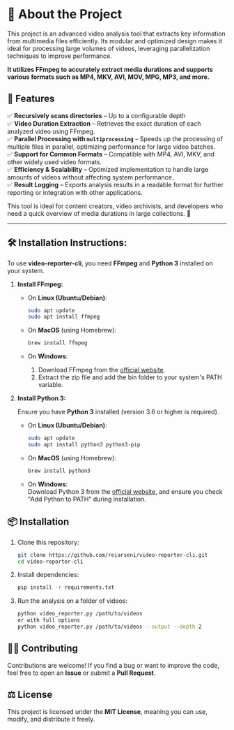 
# 📌 About the Project  

This project is an advanced video analysis tool that extracts key information from multimedia files efficiently. Its modular and optimized design makes it ideal for processing large volumes of videos, leveraging parallelization techniques to improve performance. 

**It utilizes **FFmpeg** to accurately extract media durations and supports various formats such as MP4, MKV, AVI, MOV, MPG, MP3, and more.**  

## 🚀 **Features** 
✅ **Recursively scans directories** – Up to a configurable depth  
✅ **Video Duration Extraction** – Retrieves the exact duration of each analyzed video using FFmpeg.  
✅ **Parallel Processing with `multiprocessing`** – Speeds up the processing of multiple files in parallel, optimizing performance for large video batches.  
✅ **Support for Common Formats** – Compatible with MP4, AVI, MKV, and other widely used video formats.  
✅ **Efficiency & Scalability** – Optimized implementation to handle large amounts of videos without affecting system performance.  
✅ **Result Logging** – Exports analysis results in a readable format for further reporting or integration with other applications.  

This tool is ideal for content creators, video archivists, and developers who need a quick overview of media durations in large collections. 🚀

---

## 🛠 **Installation Instructions:**

To use **video-reporter-cli**, you need **FFmpeg** and **Python 3** installed on your system.

1. **Install FFmpeg:**

   - On **Linux (Ubuntu/Debian)**:  
     ```bash
     sudo apt update
     sudo apt install ffmpeg
     ```

   - On **MacOS** (using Homebrew):  
     ```bash
     brew install ffmpeg
     ```

   - On **Windows**:  
     1. Download FFmpeg from the [official website](https://ffmpeg.org/download.html).
     2. Extract the zip file and add the bin folder to your system's PATH variable.

2. **Install Python 3:**

   Ensure you have **Python 3** installed (version 3.6 or higher is required).

   - On **Linux (Ubuntu/Debian)**:  
     ```bash
     sudo apt update
     sudo apt install python3 python3-pip
     ```

   - On **MacOS** (using Homebrew):  
     ```bash
     brew install python3
     ```

   - On **Windows**:  
     Download Python 3 from the [official website](https://www.python.org/downloads/), and ensure you check "Add Python to PATH" during installation.

## 📦 Installation  

1. Clone this repository:  
   ```bash
   git clone https://github.com/reiarseni/video-reporter-cli.git
   cd video-reporter-cli
   ```  
2. Install dependencies:  
   ```bash
   pip install -r requirements.txt
   ```  
3. Run the analysis on a folder of videos:  
   ```bash
   python video_reporter.py /path/to/videos
   or with full options
   python video_reporter.py /path/to/videos --output --depth 2
   ```  

## 👨‍💻 Contributing  

Contributions are welcome! If you find a bug or want to improve the code, feel free to open an **Issue** or submit a **Pull Request**.  

## ⚖️ License  

This project is licensed under the **MIT License**, meaning you can use, modify, and distribute it freely.  
